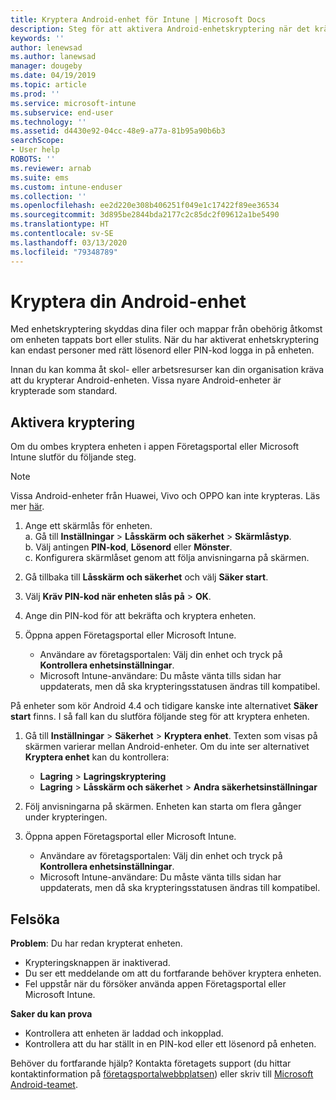 ```yaml
---
title: Kryptera Android-enhet för Intune | Microsoft Docs
description: Steg för att aktivera Android-enhetskryptering när det krävs i Intune
keywords: ''
author: lenewsad
ms.author: lanewsad
manager: dougeby
ms.date: 04/19/2019
ms.topic: article
ms.prod: ''
ms.service: microsoft-intune
ms.subservice: end-user
ms.technology: ''
ms.assetid: d4430e92-04cc-48e9-a77a-81b95a90b6b3
searchScope:
- User help
ROBOTS: ''
ms.reviewer: arnab
ms.suite: ems
ms.custom: intune-enduser
ms.collection: ''
ms.openlocfilehash: ee2d220e308b406251f049e1c17422f89ee36534
ms.sourcegitcommit: 3d895be2844bda2177c2c85dc2f09612a1be5490
ms.translationtype: HT
ms.contentlocale: sv-SE
ms.lasthandoff: 03/13/2020
ms.locfileid: "79348789"
---
```

# <a name="encrypting-your-android-device"></a>Kryptera din Android-enhet

Med enhetskryptering skyddas dina filer och mappar från obehörig åtkomst om enheten tappats bort eller stulits. När du har aktiverat enhetskryptering kan endast personer med rätt lösenord eller PIN-kod logga in på enheten. 

Innan du kan komma åt skol- eller arbetsresurser kan din organisation kräva att du krypterar Android-enheten. Vissa nyare Android-enheter är krypterade som standard.  

## <a name="turn-on-encryption"></a>Aktivera kryptering

Om du ombes kryptera enheten i appen Företagsportal eller Microsoft Intune slutför du följande steg. 

> [!Note]
> Vissa Android-enheter från Huawei, Vivo och OPPO kan inte krypteras. Läs mer [här](your-device-appears-encrypted-but-cp-says-otherwise-android.md).  

1. Ange ett skärmlås för enheten.  
    a. Gå till **Inställningar** > **Låsskärm och säkerhet** > **Skärmlåstyp**.  
    b. Välj antingen **PIN-kod**, **Lösenord** eller **Mönster**.  
    c. Konfigurera skärmlåset genom att följa anvisningarna på skärmen.  

2. Gå tillbaka till **Låsskärm och säkerhet** och välj **Säker start**.
3. Välj **Kräv PIN-kod när enheten slås på** > **OK**.
4. Ange din PIN-kod för att bekräfta och kryptera enheten.
5. Öppna appen Företagsportal eller Microsoft Intune.
    * Användare av företagsportalen: Välj din enhet och tryck på **Kontrollera enhetsinställningar**. 
    * Microsoft Intune-användare: Du måste vänta tills sidan har uppdaterats, men då ska krypteringsstatusen ändras till kompatibel.  

På enheter som kör Android 4.4 och tidigare kanske inte alternativet **Säker start** finns. I så fall kan du slutföra följande steg för att kryptera enheten.

1. Gå till **Inställningar** > **Säkerhet** > **Kryptera enhet**. Texten som visas på skärmen varierar mellan Android-enheter. Om du inte ser alternativet **Kryptera enhet** kan du kontrollera:
    * **Lagring** > **Lagringskryptering**
    * **Lagring** > **Låsskärm och säkerhet** > **Andra säkerhetsinställningar** 

2. Följ anvisningarna på skärmen. Enheten kan starta om flera gånger under krypteringen.
3. Öppna appen Företagsportal eller Microsoft Intune.
    * Användare av företagsportalen: Välj din enhet och tryck på **Kontrollera enhetsinställningar**.  
    * Microsoft Intune-användare: Du måste vänta tills sidan har uppdaterats, men då ska krypteringsstatusen ändras till kompatibel.

## <a name="troubleshoot"></a>Felsöka  
**Problem**: Du har redan krypterat enheten.

- Krypteringsknappen är inaktiverad.
- Du ser ett meddelande om att du fortfarande behöver kryptera enheten.
- Fel uppstår när du försöker använda appen Företagsportal eller Microsoft Intune.

**Saker du kan prova**

- Kontrollera att enheten är laddad och inkopplad.  
- Kontrollera att du har ställt in en PIN-kod eller ett lösenord på enheten.  

Behöver du fortfarande hjälp? Kontakta företagets support (du hittar kontaktinformation på [företagsportalwebbplatsen](https://go.microsoft.com/fwlink/?linkid=2010980)) eller skriv till <a href="mailto:wintunedroidfbk@microsoft.com?subject=I'm having trouble with encryption on my Android device&body=Describe the issue you're experiencing here.">Microsoft Android-teamet</a>.  
